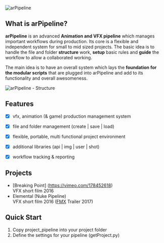![arPipeline](https://cloud.githubusercontent.com/assets/9514022/19410922/9ad89656-92f7-11e6-870b-96b7bb237e3c.png)

## **What is arPipeline?**
**arPipeline** is an advanced **Animation and VFX pipeline** which manages important workflows during production.
Its core is a flexible and independent system for small to mid sized projects. 
The basic idea is to handle the file and folder **structure** work, **setup** basic rules and **guide** the workflow to allow a collaborated working.

The main idea is to have an overall system which lays the **foundation for the modular scripts** that are plugged into arPipeline and add to its functionality and overall awesomeness.    

![arPipeline - Structure](https://cloud.githubusercontent.com/assets/9514022/19417137/4d8f46d4-93a5-11e6-8aac-4d84ff17943c.png)


## Features
- [x] vfx, animation (& game) production management system
- [x] file and folder management (create | save | load)
- [x] flexible, portable, multi functional project environment
- [x] additional libraries (api | img | user | shot)
- [x] workflow tracking & reporting


## **Projects**
- [Breaking Point] (https://vimeo.com/178452618)   
VFX short film 2016
- Elemental (Nuke Pipeline)   
VFX short film 2016 ([FMX](http://fmx.de/) Trailer 2017)


## **Quick Start**
1. Copy project_pipeline into your project folder
1. Define the settings for your pipeline (getProject.py)